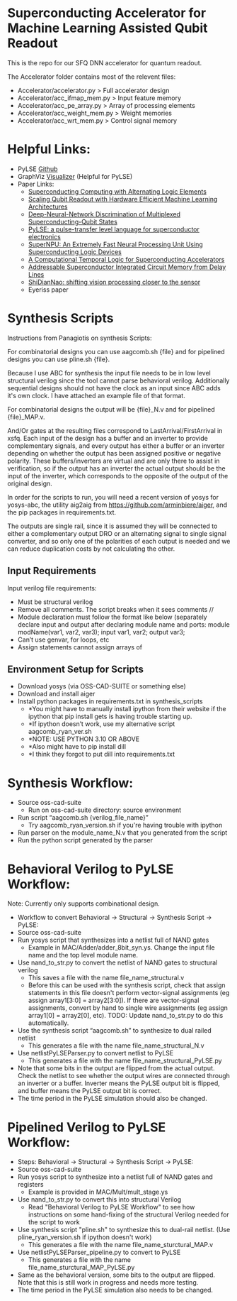# Superconducting Accelerator for Machine Learning Assisted Qubit Readout

This is the repo for our SFQ DNN accelerator for quantum readout.

The Accelerator folder contains most of the relevent files:
- Accelerator/accelerator.py     > Full accelerator design
- Accelerator/acc_ifmap_mem.py   > Input feature memory
- Accelerator/acc_pe_array.py    > Array of processing elements
- Accelerator/acc_weight_mem.py  > Weight memories
- Accelerator/acc_wrt_mem.py     > Control signal memory

# Helpful Links:
- PyLSE [Github](https://github.com/UCSBarchlab/PyLSE)
- GraphViz [Visualizer](https://dreampuf.github.io/GraphvizOnline/) (Helpful for PyLSE)
- Paper Links:
  - [Superconducting Computing with Alternating Logic Elements](https://ieeexplore.ieee.org/abstract/document/9499888)
  - [Scaling Qubit Readout with Hardware Efficient Machine Learning Architectures](https://arxiv.org/abs/2212.03895)
  - [Deep-Neural-Network Discrimination of Multiplexed Superconducting-Qubit States](https://arxiv.org/abs/2102.12481)
  - [PyLSE: a pulse-transfer level language for superconductor electronics](https://dl.acm.org/doi/abs/10.1145/3519939.3523438)
  - [SuperNPU: An Extremely Fast Neural Processing Unit Using Superconducting Logic Devices](https://ieeexplore.ieee.org/document/9251979)
  - [A Computational Temporal Logic for Superconducting Accelerators](https://dl.acm.org/doi/10.1145/3373376.3378517)
  - [Addressable Superconductor Integrated Circuit Memory from Delay Lines](https://arxiv.org/abs/2205.08016)
  - [ShiDianNao: shifting vision processing closer to the sensor](https://dl.acm.org/doi/10.1145/2749469.2750389)
  - Eyeriss paper

# Synthesis Scripts
Instructions from Panagiotis on synthesis Scripts:

For combinatorial designs you can use aagcomb.sh {file} and for pipelined designs you can use pline.sh {file}.

Because I use ABC for synthesis the input file needs to be in low level structural verilog since the tool cannot parse behavioral verilog. Additionally sequential designs should not have the clock as an input since ABC adds it's own clock. I have attached an example file of that format.

For combinatorial designs the output will be {file}_N.v and for pipelined {file}_MAP.v.

And/Or gates at the resulting files correspond to LastArrival/FirstArrival in xsfq. Each input of the design has a buffer and an inverter to provide complementary signals, and every output has either a buffer or an inverter depending on whether the output has been assigned positive or negative polarity. These buffers/inverters are virtual and are only there to assist in verification, so if the output has an inverter the actual output should be the input of the inverter, which corresponds to the opposite of the output of the original design.

In order for the scripts to run, you will need a recent version of yosys for yosys-abc, the utility aig2aig from https://github.com/arminbiere/aiger, and the pip packages in requirements.txt.

The outputs are single rail, since it is assumed they will be connected to either a complementary output DRO or an alternating signal to single signal converter, and so only one of the polarities of each output is needed and we can reduce duplication costs by not calculating the other.

## Input Requirements
Input verilog file requirements:
- Must be structural verilog
- Remove all comments. The script breaks when it sees comments //
- Module declaration must follow the format like below (separately declare input and output after declaring module name and ports:
    module modName(var1, var2, var3);
      input var1, var2;
      output var3;
- Can’t use genvar, for loops, etc
- Assign statements cannot assign arrays of 

## Environment Setup for Scripts
- Download yosys (via OSS-CAD-SUITE or something else)
- Download and install aiger
- Install python packages in requirements.txt in synthesis_scripts
  - *You might have to manually install ipython from their website if the ipython that pip install gets is having trouble starting up.
  - *If ipython doesn’t work, use my alternative script aagcomb_ryan_ver.sh
  - *NOTE: USE PYTHON 3.10 OR ABOVE
  - *Also might have to pip install dill
  - *I think they forgot to put dill into requirements.txt

# Synthesis Workflow:
- Source oss-cad-suite
  - Run on oss-cad-suite directory: source environment
- Run script “aagcomb.sh {verilog_file_name}”
  - Try aagcomb_ryan_version.sh if you're having trouble with ipython
- Run parser on the module_name_N.v that you generated from the script
- Run the python script generated by the parser

# Behavioral Verilog to PyLSE Workflow:
Note: Currently only supports combinational design.
- Workflow to convert Behavioral -> Structural -> Synthesis Script -> PyLSE:
- Source oss-cad-suite
- Run yosys script that synthesizes into a netlist full of NAND gates
  - Example in MAC/Adder/adder_8bit_syn.ys. Change the input file name and the top level module name.
- Use nand_to_str.py to convert the netlist of NAND gates to structural verilog
  - This saves a file with the name file_name_structural.v
  - Before this can be used with the synthesis script, check that assign statements in this file doesn't perform vector-signal assignments (eg assign array1[3:0] = array2[3:0]). If there are vector-signal assignments, convert by hand to single wire assignments (eg assign array1[0] = array2[0], etc). TODO: Update nand_to_str.py to do this automatically.
- Use the synthesis script “aagcomb.sh” to synthesize to dual railed netlist
  - This generates a file with the name file_name_structural_N.v
- Use netlistPyLSEParser.py to convert netlist to PyLSE
  - This generates a file with the name file_name_structural_PyLSE.py
- Note that some bits in the output are flipped from the actual output. Check the netlist to see whether the output wires are connected through an inverter or a buffer. Inverter means the PyLSE output bit is flipped, and buffer means the PyLSE output bit is correct.
- The time period in the PyLSE simulation should also be changed.


# Pipelined Verilog to PyLSE Workflow:
- Steps: Behavioral -> Structural -> Synthesis Script -> PyLSE:
- Source oss-cad-suite
- Run yosys script to synthesize into a netlist full of NAND gates and registers
  - Example is provided in MAC/Mult/mult_stage.ys
- Use nand_to_str.py to convert this into structural Verilog
  - Read "Behavioral Verilog to PyLSE Workflow" to see how instructions on some hand-fixing of the structural Verilog needed for the script to work
- Use synthesis script "pline.sh" to synthesize this to dual-rail netlist. (Use pline_ryan_version.sh if ipython doesn't work)
  - This generates a file with the name file_name_sturctural_MAP.v
- Use netlistPyLSEParser_pipeline.py to convert to PyLSE
  - This generates a file with the name file_name_sturctural_MAP_PyLSE.py
- Same as the behavioral version, some bits to the output are flipped. Note that this is still work in progress and needs more testing.
- The time period in the PyLSE simulation also needs to be changed.
